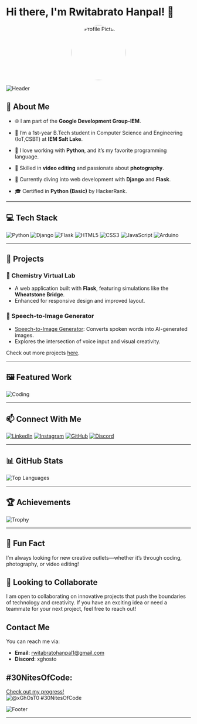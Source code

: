 # Hi there, I'm Rwitabrato Hanpal! 👋

<div align="center">
  <img src="https://github.com/GhostisLive.png" alt="Profile Picture" width="150" style="border-radius: 50%;">
</div>

![Header](https://user-images.githubusercontent.com/your-image-path/header.gif)

## 🚀 About Me

- 🌐 I am part of the **Google Development Group-IEM**.

- 🌱 I’m a 1st-year B.Tech student in Computer Science and Engineering (IoT,CSBT) at **IEM Salt Lake**.
- 🐍 I love working with **Python**, and it’s my favorite programming language.
- 🎥 Skilled in **video editing** and passionate about **photography**.
- 🔧 Currently diving into web development with **Django** and **Flask**.
- 🎓 Certified in **Python (Basic)** by HackerRank.

---

## 💻 Tech Stack

![Python](https://img.shields.io/badge/-Python-3776AB?style=for-the-badge&logo=python&logoColor=white)
![Django](https://img.shields.io/badge/-Django-092E20?style=for-the-badge&logo=django&logoColor=white)
![Flask](https://img.shields.io/badge/-Flask-000000?style=for-the-badge&logo=flask&logoColor=white)
![HTML5](https://img.shields.io/badge/-HTML5-E34F26?style=for-the-badge&logo=html5&logoColor=white)
![CSS3](https://img.shields.io/badge/-CSS3-1572B6?style=for-the-badge&logo=css3&logoColor=white)
![JavaScript](https://img.shields.io/badge/-JavaScript-F7DF1E?style=for-the-badge&logo=javascript&logoColor=black)
![Arduino](https://img.shields.io/badge/-Arduino-00979D?style=for-the-badge&logo=arduino&logoColor=white)

---

## 🌟 Projects

### 🔬 Chemistry Virtual Lab
- A web application built with **Flask**, featuring simulations like the **Wheatstone Bridge**.
- Enhanced for responsive design and improved layout.

### 🎨 Speech-to-Image Generator
- [Speech-to-Image Generator](https://github.com/GhostisLive/Speech-to-Image-Generator): Converts spoken words into AI-generated images.
- Explores the intersection of voice input and visual creativity.

Check out more projects [here](https://github.com/GhostisLive?tab=repositories).

---

## 🖼️ Featured Work

![Coding](https://media.giphy.com/media/L1R1tvI9svkIWwpVYr/giphy.gif)

---

## 📫 Connect With Me

[![LinkedIn](https://img.shields.io/badge/-LinkedIn-0077B5?style=for-the-badge&logo=linkedin&logoColor=white)](https://www.linkedin.com/in/rwitabrato-hanpal-796401319/)
[![Instagram](https://img.shields.io/badge/-Instagram-E4405F?style=for-the-badge&logo=instagram&logoColor=white)](https://instagram.com/rwitabrato_hanpal)
[![GitHub](https://img.shields.io/badge/-GitHub-181717?style=for-the-badge&logo=github&logoColor=white)](https://github.com/GhostisLive)
[![Discord](https://img.shields.io/badge/Discord-xghosto-7289DA?style=for-the-badge&logo=discord&logoColor=white)](https://discordapp.com/users/xghosto)


---

## 📊 GitHub Stats

![Top Languages](https://github-readme-stats.vercel.app/api/top-langs/?username=GhostisLive&layout=compact&theme=radical)

---

## 🏆 Achievements

![Trophy](https://github-profile-trophy.vercel.app/?username=GhostisLive&theme=onedark&row=1&column=5)

---

## 🐾 Fun Fact

I’m always looking for new creative outlets—whether it’s through coding, photography, or video editing!

## 🤝 Looking to Collaborate

I am open to collaborating on innovative projects that push the boundaries of technology and creativity. If you have an exciting idea or need a teammate for your next project, feel free to reach out!

## Contact Me

You can reach me via:
- **Email**: rwitabratohanpal1@gmail.com
- **Discord**: xghosto
## #30NitesOfCode:
[Check out my progress!](https://www.codedex.io/@xGhOsT0/30-nites-of-code)  
![@xGhOsT0 #30NitesOfCode](https://www.codedex.io/api/petStatus?user=xGhOsT0)

![Footer](https://user-images.githubusercontent.com/your-image-path/footer.gif)

---


